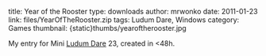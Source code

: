 title: Year of the Rooster
type: downloads
author: mrwonko
date: 2011-01-23
link: files/YearOfTheRooster.zip
tags: Ludum Dare, Windows
category: Games
thumbnail: {static}thumbs/yearoftherooster.jpg

My entry for Mini [Ludum Dare](http://www.ludumdare.com) 23, created in <48h.
